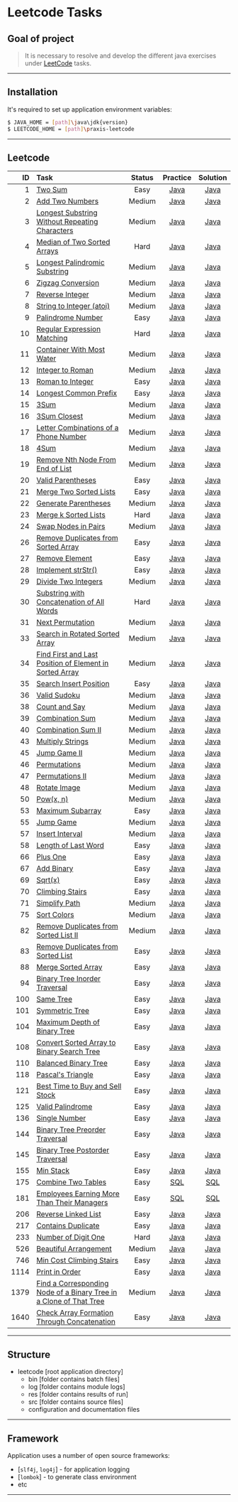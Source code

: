 #                        Leetcode Tasks

Goal of project
---------------

> It is necessary to resolve and develop
> the different java exercises
> under [LeetCode][leetcode] tasks.
***

Installation
------------

It's required to set up application environment variables:
```sh
$ JAVA_HOME = [path]\java\jdk{version}
$ LEETCODE_HOME = [path]\praxis-leetcode
```
***

## Leetcode
|   ID | Task                                                                                                                                                                    | Status |                                       Practice                                       |                                       Solution                                       |
|-----:|:------------------------------------------------------------------------------------------------------------------------------------------------------------------------|:------:|:------------------------------------------------------------------------------------:|:------------------------------------------------------------------------------------:|
|    1 | [Two Sum](https://leetcode.com/problems/two-sum/)                                                                                                                       |  Easy  |  [Java](/src/main/java/com/witalis/praxis/leetcode/task/h1/p1/option/Practice.java)  |  [Java](/src/main/java/com/witalis/praxis/leetcode/task/h1/p1/option/Solution.java)  |
|    2 | [Add Two Numbers](https://leetcode.com/problems/add-two-numbers/)                                                                                                       | Medium |  [Java](/src/main/java/com/witalis/praxis/leetcode/task/h1/p2/option/Practice.java)  |  [Java](/src/main/java/com/witalis/praxis/leetcode/task/h1/p2/option/Solution.java)  |
|    3 | [Longest Substring Without Repeating Characters](https://leetcode.com/problems/longest-substring-without-repeating-characters/)                                         | Medium |  [Java](/src/main/java/com/witalis/praxis/leetcode/task/h1/p3/option/Practice.java)  |  [Java](/src/main/java/com/witalis/praxis/leetcode/task/h1/p3/option/Solution.java)  |
|    4 | [Median of Two Sorted Arrays](https://leetcode.com/problems/median-of-two-sorted-arrays/)                                                                               |  Hard  |  [Java](/src/main/java/com/witalis/praxis/leetcode/task/h1/p4/option/Practice.java)  |  [Java](/src/main/java/com/witalis/praxis/leetcode/task/h1/p4/option/Solution.java)  |
|    5 | [Longest Palindromic Substring](https://leetcode.com/problems/longest-palindromic-substring/)                                                                           | Medium |  [Java](/src/main/java/com/witalis/praxis/leetcode/task/h1/p5/option/Practice.java)  |  [Java](/src/main/java/com/witalis/praxis/leetcode/task/h1/p5/option/Solution.java)  |
|    6 | [Zigzag Conversion](https://leetcode.com/problems/zigzag-conversion/)                                                                                                   | Medium |  [Java](/src/main/java/com/witalis/praxis/leetcode/task/h1/p6/option/Practice.java)  |  [Java](/src/main/java/com/witalis/praxis/leetcode/task/h1/p6/option/Solution.java)  |
|    7 | [Reverse Integer](https://leetcode.com/problems/reverse-integer/)                                                                                                       | Medium |  [Java](/src/main/java/com/witalis/praxis/leetcode/task/h1/p7/option/Practice.java)  |  [Java](/src/main/java/com/witalis/praxis/leetcode/task/h1/p7/option/Solution.java)  |
|    8 | [String to Integer (atoi)](https://leetcode.com/problems/string-to-integer-atoi/)                                                                                       | Medium |  [Java](/src/main/java/com/witalis/praxis/leetcode/task/h1/p8/option/Practice.java)  |  [Java](/src/main/java/com/witalis/praxis/leetcode/task/h1/p8/option/Solution.java)  |
|    9 | [Palindrome Number](https://leetcode.com/problems/palindrome-number/)                                                                                                   |  Easy  |  [Java](/src/main/java/com/witalis/praxis/leetcode/task/h1/p9/option/Practice.java)  |  [Java](/src/main/java/com/witalis/praxis/leetcode/task/h1/p9/option/Solution.java)  |
|   10 | [Regular Expression Matching](https://leetcode.com/problems/regular-expression-matching/)                                                                               |  Hard  | [Java](/src/main/java/com/witalis/praxis/leetcode/task/h1/p10/option/Practice.java)  | [Java](/src/main/java/com/witalis/praxis/leetcode/task/h1/p10/option/Solution.java)  |
|   11 | [Container With Most Water](https://leetcode.com/problems/container-with-most-water/)                                                                                   | Medium | [Java](/src/main/java/com/witalis/praxis/leetcode/task/h1/p11/option/Practice.java)  | [Java](/src/main/java/com/witalis/praxis/leetcode/task/h1/p11/option/Solution.java)  |
|   12 | [Integer to Roman](https://leetcode.com/problems/integer-to-roman/)                                                                                                     | Medium | [Java](/src/main/java/com/witalis/praxis/leetcode/task/h1/p12/option/Practice.java)  | [Java](/src/main/java/com/witalis/praxis/leetcode/task/h1/p12/option/Solution.java)  |
|   13 | [Roman to Integer](https://leetcode.com/problems/roman-to-integer/)                                                                                                     |  Easy  | [Java](/src/main/java/com/witalis/praxis/leetcode/task/h1/p13/option/Practice.java)  | [Java](/src/main/java/com/witalis/praxis/leetcode/task/h1/p13/option/Solution.java)  |
|   14 | [Longest Common Prefix](https://leetcode.com/problems/longest-common-prefix/)                                                                                           |  Easy  | [Java](/src/main/java/com/witalis/praxis/leetcode/task/h1/p14/option/Practice.java)  | [Java](/src/main/java/com/witalis/praxis/leetcode/task/h1/p14/option/Solution.java)  |
|   15 | [3Sum](https://leetcode.com/problems/3sum/)                                                                                                                             | Medium | [Java](/src/main/java/com/witalis/praxis/leetcode/task/h1/p15/option/Practice.java)  | [Java](/src/main/java/com/witalis/praxis/leetcode/task/h1/p15/option/Solution.java)  |
|   16 | [3Sum Closest](https://leetcode.com/problems/3sum-closest/)                                                                                                             | Medium | [Java](/src/main/java/com/witalis/praxis/leetcode/task/h1/p16/option/Practice.java)  | [Java](/src/main/java/com/witalis/praxis/leetcode/task/h1/p16/option/Solution.java)  |
|   17 | [Letter Combinations of a Phone Number](https://leetcode.com/problems/letter-combinations-of-a-phone-number/)                                                           | Medium | [Java](/src/main/java/com/witalis/praxis/leetcode/task/h1/p17/option/Practice.java)  | [Java](/src/main/java/com/witalis/praxis/leetcode/task/h1/p17/option/Solution.java)  |
|   18 | [4Sum](https://leetcode.com/problems/4sum/)                                                                                                                             | Medium | [Java](/src/main/java/com/witalis/praxis/leetcode/task/h1/p18/option/Practice.java)  | [Java](/src/main/java/com/witalis/praxis/leetcode/task/h1/p18/option/Solution.java)  |
|   19 | [Remove Nth Node From End of List](https://leetcode.com/problems/remove-nth-node-from-end-of-list/)                                                                     | Medium | [Java](/src/main/java/com/witalis/praxis/leetcode/task/h1/p19/option/Practice.java)  | [Java](/src/main/java/com/witalis/praxis/leetcode/task/h1/p19/option/Solution.java)  |
|   20 | [Valid Parentheses](https://leetcode.com/problems/valid-parentheses/)                                                                                                   |  Easy  | [Java](/src/main/java/com/witalis/praxis/leetcode/task/h1/p20/option/Practice.java)  | [Java](/src/main/java/com/witalis/praxis/leetcode/task/h1/p20/option/Solution.java)  |
|   21 | [Merge Two Sorted Lists](https://leetcode.com/problems/merge-two-sorted-lists/)                                                                                         |  Easy  | [Java](/src/main/java/com/witalis/praxis/leetcode/task/h1/p21/option/Practice.java)  | [Java](/src/main/java/com/witalis/praxis/leetcode/task/h1/p21/option/Solution.java)  |
|   22 | [Generate Parentheses](https://leetcode.com/problems/generate-parentheses/)                                                                                             | Medium | [Java](/src/main/java/com/witalis/praxis/leetcode/task/h1/p22/option/Practice.java)  | [Java](/src/main/java/com/witalis/praxis/leetcode/task/h1/p22/option/Solution.java)  |
|   23 | [Merge k Sorted Lists](https://leetcode.com/problems/merge-k-sorted-lists/)                                                                                             |  Hard  | [Java](/src/main/java/com/witalis/praxis/leetcode/task/h1/p23/option/Practice.java)  | [Java](/src/main/java/com/witalis/praxis/leetcode/task/h1/p23/option/Solution.java)  |
|   24 | [Swap Nodes in Pairs](https://leetcode.com/problems/swap-nodes-in-pairs/)                                                                                               | Medium | [Java](/src/main/java/com/witalis/praxis/leetcode/task/h1/p24/option/Practice.java)  | [Java](/src/main/java/com/witalis/praxis/leetcode/task/h1/p24/option/Solution.java)  |
|   26 | [Remove Duplicates from Sorted Array](https://leetcode.com/problems/remove-duplicates-from-sorted-array/)                                                               |  Easy  | [Java](/src/main/java/com/witalis/praxis/leetcode/task/h1/p26/option/Practice.java)  | [Java](/src/main/java/com/witalis/praxis/leetcode/task/h1/p26/option/Solution.java)  |
|   27 | [Remove Element](https://leetcode.com/problems/remove-element/)                                                                                                         |  Easy  | [Java](/src/main/java/com/witalis/praxis/leetcode/task/h1/p27/option/Practice.java)  | [Java](/src/main/java/com/witalis/praxis/leetcode/task/h1/p27/option/Solution.java)  |
|   28 | [Implement strStr()](https://leetcode.com/problems/implement-strstr/)                                                                                                   |  Easy  | [Java](/src/main/java/com/witalis/praxis/leetcode/task/h1/p28/option/Practice.java)  | [Java](/src/main/java/com/witalis/praxis/leetcode/task/h1/p28/option/Solution.java)  |
|   29 | [Divide Two Integers](https://leetcode.com/problems/divide-two-integers/)                                                                                               | Medium | [Java](/src/main/java/com/witalis/praxis/leetcode/task/h1/p29/option/Practice.java)  | [Java](/src/main/java/com/witalis/praxis/leetcode/task/h1/p29/option/Solution.java)  |
|   30 | [Substring with Concatenation of All Words](https://leetcode.com/problems/substring-with-concatenation-of-all-words/)                                                   |  Hard  | [Java](/src/main/java/com/witalis/praxis/leetcode/task/h1/p30/option/Practice.java)  | [Java](/src/main/java/com/witalis/praxis/leetcode/task/h1/p30/option/Solution.java)  |
|   31 | [Next Permutation](https://leetcode.com/problems/next-permutation/)                                                                                                     | Medium | [Java](/src/main/java/com/witalis/praxis/leetcode/task/h1/p31/option/Practice.java)  | [Java](/src/main/java/com/witalis/praxis/leetcode/task/h1/p31/option/Solution.java)  |
|   33 | [Search in Rotated Sorted Array](https://leetcode.com/problems/search-in-rotated-sorted-array/)                                                                         | Medium | [Java](/src/main/java/com/witalis/praxis/leetcode/task/h1/p33/option/Practice.java)  | [Java](/src/main/java/com/witalis/praxis/leetcode/task/h1/p33/option/Solution.java)  |
|   34 | [Find First and Last Position of Element in Sorted Array](https://leetcode.com/problems/find-first-and-last-position-of-element-in-sorted-array/)                       | Medium | [Java](/src/main/java/com/witalis/praxis/leetcode/task/h1/p34/option/Practice.java)  | [Java](/src/main/java/com/witalis/praxis/leetcode/task/h1/p34/option/Solution.java)  |
|   35 | [Search Insert Position](https://leetcode.com/problems/search-insert-position/)                                                                                         |  Easy  | [Java](/src/main/java/com/witalis/praxis/leetcode/task/h1/p35/option/Practice.java)  | [Java](/src/main/java/com/witalis/praxis/leetcode/task/h1/p35/option/Solution.java)  |
|   36 | [Valid Sudoku](https://leetcode.com/problems/valid-sudoku/)                                                                                                             | Medium | [Java](/src/main/java/com/witalis/praxis/leetcode/task/h1/p36/option/Practice.java)  | [Java](/src/main/java/com/witalis/praxis/leetcode/task/h1/p36/option/Solution.java)  |
|   38 | [Count and Say](https://leetcode.com/problems/count-and-say/)                                                                                                           | Medium | [Java](/src/main/java/com/witalis/praxis/leetcode/task/h1/p38/option/Practice.java)  | [Java](/src/main/java/com/witalis/praxis/leetcode/task/h1/p38/option/Solution.java)  |
|   39 | [Combination Sum](https://leetcode.com/problems/combination-sum/)                                                                                                       | Medium | [Java](/src/main/java/com/witalis/praxis/leetcode/task/h1/p39/option/Practice.java)  | [Java](/src/main/java/com/witalis/praxis/leetcode/task/h1/p39/option/Solution.java)  |
|   40 | [Combination Sum II](https://leetcode.com/problems/combination-sum-ii/)                                                                                                 | Medium |   [Java](/src/main/java/com/witalis/praxis/leetcode/task/p40/option/Practice.java)   |   [Java](/src/main/java/com/witalis/praxis/leetcode/task/p40/option/Solution.java)   |
|   43 | [Multiply Strings](https://leetcode.com/problems/multiply-strings/)                                                                                                     | Medium |   [Java](/src/main/java/com/witalis/praxis/leetcode/task/p43/option/Practice.java)   |   [Java](/src/main/java/com/witalis/praxis/leetcode/task/p43/option/Solution.java)   |
|   45 | [Jump Game II](https://leetcode.com/problems/jump-game-ii/)                                                                                                             | Medium |   [Java](/src/main/java/com/witalis/praxis/leetcode/task/p45/option/Practice.java)   |   [Java](/src/main/java/com/witalis/praxis/leetcode/task/p45/option/Solution.java)   |
|   46 | [Permutations](https://leetcode.com/problems/permutations/)                                                                                                             | Medium | [Java](/src/main/java/com/witalis/praxis/leetcode/task/h1/p46/option/Practice.java)  | [Java](/src/main/java/com/witalis/praxis/leetcode/task/h1/p46/option/Solution.java)  |
|   47 | [Permutations II](https://leetcode.com/problems/permutations-ii/)                                                                                                       | Medium | [Java](/src/main/java/com/witalis/praxis/leetcode/task/h1/p47/option/Practice.java)  | [Java](/src/main/java/com/witalis/praxis/leetcode/task/h1/p47/option/Solution.java)  |
|   48 | [Rotate Image](https://leetcode.com/problems/rotate-image/)                                                                                                             | Medium |   [Java](/src/main/java/com/witalis/praxis/leetcode/task/p48/option/Practice.java)   |   [Java](/src/main/java/com/witalis/praxis/leetcode/task/p48/option/Solution.java)   |
|   50 | [Pow(x, n)](https://leetcode.com/problems/powx-n/)                                                                                                                      | Medium |   [Java](/src/main/java/com/witalis/praxis/leetcode/task/p50/option/Practice.java)   |   [Java](/src/main/java/com/witalis/praxis/leetcode/task/p50/option/Solution.java)   |
|   53 | [Maximum Subarray](https://leetcode.com/problems/maximum-subarray/)                                                                                                     |  Easy  |   [Java](/src/main/java/com/witalis/praxis/leetcode/task/p53/option/Practice.java)   |   [Java](/src/main/java/com/witalis/praxis/leetcode/task/p53/option/Solution.java)   |
|   55 | [Jump Game](https://leetcode.com/problems/jump-game/)                                                                                                                   | Medium |   [Java](/src/main/java/com/witalis/praxis/leetcode/task/p55/option/Practice.java)   |   [Java](/src/main/java/com/witalis/praxis/leetcode/task/p55/option/Solution.java)   |
|   57 | [Insert Interval](https://leetcode.com/problems/insert-interval/)                                                                                                       | Medium |   [Java](/src/main/java/com/witalis/praxis/leetcode/task/p57/option/Practice.java)   |   [Java](/src/main/java/com/witalis/praxis/leetcode/task/p57/option/Solution.java)   |
|   58 | [Length of Last Word](https://leetcode.com/problems/length-of-last-word/)                                                                                               |  Easy  |   [Java](/src/main/java/com/witalis/praxis/leetcode/task/p58/option/Practice.java)   |   [Java](/src/main/java/com/witalis/praxis/leetcode/task/p58/option/Solution.java)   |
|   66 | [Plus One](https://leetcode.com/problems/plus-one/)                                                                                                                     |  Easy  |   [Java](/src/main/java/com/witalis/praxis/leetcode/task/p66/option/Practice.java)   |   [Java](/src/main/java/com/witalis/praxis/leetcode/task/p66/option/Solution.java)   |
|   67 | [Add Binary](https://leetcode.com/problems/add-binary/)                                                                                                                 |  Easy  |   [Java](/src/main/java/com/witalis/praxis/leetcode/task/p67/option/Practice.java)   |   [Java](/src/main/java/com/witalis/praxis/leetcode/task/p67/option/Solution.java)   |
|   69 | [Sqrt(x)](https://leetcode.com/problems/sqrtx/)                                                                                                                         |  Easy  |   [Java](/src/main/java/com/witalis/praxis/leetcode/task/p69/option/Practice.java)   |   [Java](/src/main/java/com/witalis/praxis/leetcode/task/p69/option/Solution.java)   |
|   70 | [Climbing Stairs](https://leetcode.com/problems/climbing-stairs/)                                                                                                       |  Easy  |   [Java](/src/main/java/com/witalis/praxis/leetcode/task/p70/option/Practice.java)   |   [Java](/src/main/java/com/witalis/praxis/leetcode/task/p70/option/Solution.java)   |
|   71 | [Simplify Path](https://leetcode.com/problems/simplify-path/)                                                                                                           | Medium |   [Java](/src/main/java/com/witalis/praxis/leetcode/task/p71/option/Practice.java)   |   [Java](/src/main/java/com/witalis/praxis/leetcode/task/p71/option/Solution.java)   |
|   75 | [Sort Colors](https://leetcode.com/problems/sort-colors/)                                                                                                               | Medium |   [Java](/src/main/java/com/witalis/praxis/leetcode/task/p75/option/Practice.java)   |   [Java](/src/main/java/com/witalis/praxis/leetcode/task/p75/option/Solution.java)   |
|   82 | [Remove Duplicates from Sorted List II](https://leetcode.com/problems/remove-duplicates-from-sorted-list-ii/)                                                           | Medium |   [Java](/src/main/java/com/witalis/praxis/leetcode/task/p82/option/Practice.java)   |   [Java](/src/main/java/com/witalis/praxis/leetcode/task/p82/option/Solution.java)   |
|   83 | [Remove Duplicates from Sorted List](https://leetcode.com/problems/remove-duplicates-from-sorted-list/)                                                                 |  Easy  |   [Java](/src/main/java/com/witalis/praxis/leetcode/task/p83/option/Practice.java)   |   [Java](/src/main/java/com/witalis/praxis/leetcode/task/p83/option/Solution.java)   |
|   88 | [Merge Sorted Array](https://leetcode.com/problems/merge-sorted-array/)                                                                                                 |  Easy  |   [Java](/src/main/java/com/witalis/praxis/leetcode/task/p88/option/Practice.java)   |   [Java](/src/main/java/com/witalis/praxis/leetcode/task/p88/option/Solution.java)   |
|   94 | [Binary Tree Inorder Traversal](https://leetcode.com/problems/binary-tree-inorder-traversal/)                                                                           |  Easy  |   [Java](/src/main/java/com/witalis/praxis/leetcode/task/p94/option/Practice.java)   |   [Java](/src/main/java/com/witalis/praxis/leetcode/task/p94/option/Solution.java)   |
|  100 | [Same Tree](https://leetcode.com/problems/same-tree/)                                                                                                                   |  Easy  | [Java](/src/main/java/com/witalis/praxis/leetcode/task/h2/p100/option/Practice.java) | [Java](/src/main/java/com/witalis/praxis/leetcode/task/h2/p100/option/Solution.java) |
|  101 | [Symmetric Tree](https://leetcode.com/problems/symmetric-tree/)                                                                                                         |  Easy  |  [Java](/src/main/java/com/witalis/praxis/leetcode/task/p101/option/Practice.java)   |  [Java](/src/main/java/com/witalis/praxis/leetcode/task/p101/option/Solution.java)   |
|  104 | [Maximum Depth of Binary Tree](https://leetcode.com/problems/maximum-depth-of-binary-tree/)                                                                             |  Easy  |  [Java](/src/main/java/com/witalis/praxis/leetcode/task/p104/option/Practice.java)   |  [Java](/src/main/java/com/witalis/praxis/leetcode/task/p104/option/Solution.java)   |
|  108 | [Convert Sorted Array to Binary Search Tree](https://leetcode.com/problems/convert-sorted-array-to-binary-search-tree/)                                                 |  Easy  |  [Java](/src/main/java/com/witalis/praxis/leetcode/task/p108/option/Practice.java)   |  [Java](/src/main/java/com/witalis/praxis/leetcode/task/p108/option/Solution.java)   |
|  110 | [Balanced Binary Tree](https://leetcode.com/problems/balanced-binary-tree/)                                                                                             |  Easy  |  [Java](/src/main/java/com/witalis/praxis/leetcode/task/p110/option/Practice.java)   |  [Java](/src/main/java/com/witalis/praxis/leetcode/task/p110/option/Solution.java)   |
|  118 | [Pascal's Triangle](https://leetcode.com/problems/pascals-triangle/)                                                                                                    |  Easy  |  [Java](/src/main/java/com/witalis/praxis/leetcode/task/p118/option/Practice.java)   |  [Java](/src/main/java/com/witalis/praxis/leetcode/task/p118/option/Solution.java)   |
|  121 | [Best Time to Buy and Sell Stock](https://leetcode.com/problems/best-time-to-buy-and-sell-stock/)                                                                       |  Easy  |  [Java](/src/main/java/com/witalis/praxis/leetcode/task/p121/option/Practice.java)   |  [Java](/src/main/java/com/witalis/praxis/leetcode/task/p121/option/Solution.java)   |
|  125 | [Valid Palindrome](https://leetcode.com/problems/valid-palindrome/)                                                                                                     |  Easy  |  [Java](/src/main/java/com/witalis/praxis/leetcode/task/p125/option/Practice.java)   |  [Java](/src/main/java/com/witalis/praxis/leetcode/task/p125/option/Solution.java)   |
|  136 | [Single Number](https://leetcode.com/problems/single-number/)                                                                                                           |  Easy  |  [Java](/src/main/java/com/witalis/praxis/leetcode/task/p136/option/Practice.java)   |  [Java](/src/main/java/com/witalis/praxis/leetcode/task/p136/option/Solution.java)   |
|  144 | [Binary Tree Preorder Traversal](https://leetcode.com/problems/binary-tree-preorder-traversal/)                                                                         |  Easy  |  [Java](/src/main/java/com/witalis/praxis/leetcode/task/p144/option/Practice.java)   |  [Java](/src/main/java/com/witalis/praxis/leetcode/task/p144/option/Solution.java)   |
|  145 | [Binary Tree Postorder Traversal](https://leetcode.com/problems/binary-tree-postorder-traversal/)                                                                       |  Easy  |  [Java](/src/main/java/com/witalis/praxis/leetcode/task/p145/option/Practice.java)   |  [Java](/src/main/java/com/witalis/praxis/leetcode/task/p145/option/Solution.java)   |
|  155 | [Min Stack](https://leetcode.com/problems/min-stack/)                                                                                                                   |  Easy  | [Java](/src/main/java/com/witalis/praxis/leetcode/task/h2/p155/option/Practice.java) | [Java](/src/main/java/com/witalis/praxis/leetcode/task/h2/p155/option/Solution.java) |
|  175 | [Combine Two Tables](https://leetcode.com/problems/combine-two-tables/)                                                                                                 |  Easy  | [SQL](/src/main/java/com/witalis/praxis/leetcode/task/h2/p175/option/Practice.java)  | [SQL](/src/main/java/com/witalis/praxis/leetcode/task/h2/p175/option/Solution.java)  |
|  181 | [Employees Earning More Than Their Managers](https://leetcode.com/problems/employees-earning-more-than-their-managers/)                                                 |  Easy  | [SQL](/src/main/java/com/witalis/praxis/leetcode/task/h2/p181/option/Practice.java)  | [SQL](/src/main/java/com/witalis/praxis/leetcode/task/h2/p181/option/Solution.java)  |
|  206 | [Reverse Linked List](https://leetcode.com/problems/reverse-linked-list)                                                                                                |  Easy  |  [Java](/src/main/java/com/witalis/praxis/leetcode/task/p206/option/Practice.java)   |  [Java](/src/main/java/com/witalis/praxis/leetcode/task/p206/option/Solution.java)   |
|  217 | [Contains Duplicate](https://leetcode.com/problems/contains-duplicate/)                                                                                                 |  Easy  |  [Java](/src/main/java/com/witalis/praxis/leetcode/task/p217/option/Practice.java)   |  [Java](/src/main/java/com/witalis/praxis/leetcode/task/p217/option/Solution.java)   |
|  233 | [Number of Digit One](https://leetcode.com/problems/number-of-digit-one/)                                                                                               |  Hard  |  [Java](/src/main/java/com/witalis/praxis/leetcode/task/p233/option/Practice.java)   |  [Java](/src/main/java/com/witalis/praxis/leetcode/task/p233/option/Solution.java)   |
|  526 | [Beautiful Arrangement](https://leetcode.com/problems/beautiful-arrangement/)                                                                                           | Medium |  [Java](/src/main/java/com/witalis/praxis/leetcode/task/p526/option/Practice.java)   |  [Java](/src/main/java/com/witalis/praxis/leetcode/task/p526/option/Solution.java)   |
|  746 | [Min Cost Climbing Stairs](https://leetcode.com/problems/min-cost-climbing-stairs/)                                                                                     |  Easy  |  [Java](/src/main/java/com/witalis/praxis/leetcode/task/p746/option/Practice.java)   |  [Java](/src/main/java/com/witalis/praxis/leetcode/task/p746/option/Solution.java)   |
| 1114 | [Print in Order](https://leetcode.com/problems/print-in-order)                                                                                                          |  Easy  |  [Java](/src/main/java/com/witalis/praxis/leetcode/task/p1114/option/Practice.java)  |  [Java](/src/main/java/com/witalis/praxis/leetcode/task/p1114/option/Solution.java)  |
| 1379 | [Find a Corresponding Node of a Binary Tree in a Clone of That Tree](https://leetcode.com/problems/find-a-corresponding-node-of-a-binary-tree-in-a-clone-of-that-tree/) | Medium |  [Java](/src/main/java/com/witalis/praxis/leetcode/task/p1379/option/Practice.java)  |  [Java](/src/main/java/com/witalis/praxis/leetcode/task/p1379/option/Solution.java)  |
| 1640 | [Check Array Formation Through Concatenation](https://leetcode.com/problems/check-array-formation-through-concatenation/)                                               |  Easy  |  [Java](/src/main/java/com/witalis/praxis/leetcode/task/p1640/option/Practice.java)  |  [Java](/src/main/java/com/witalis/praxis/leetcode/task/p1640/option/Solution.java)  |
***

Structure
---------

- leetcode [root application directory]
    - bin [folder contains batch files]
    - log [folder contains module logs]
    - res [folder contains results of run]
    - src [folder contains source files]
    - configuration and documentation files
***

Framework
---------

Application uses a number of open source frameworks:
* [`slf4j`, `log4j`] - for application logging
* [`lombok`] - to generate class environment
* etc
***

[leetcode]: <https://leetcode.com/>
